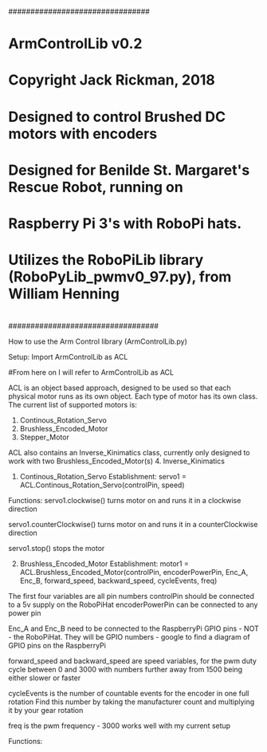 ################################
# ArmControlLib v0.2
#
# Copyright Jack Rickman, 2018
#
# Designed to control Brushed DC motors with encoders
#
# Designed for Benilde St. Margaret's Rescue Robot, running on
# Raspberry Pi 3's with RoboPi hats.
#
# Utilizes the RoboPiLib library (RoboPyLib_pwmv0_97.py), from William Henning
#
##################################

How to use the Arm Control library (ArmControlLib.py)


Setup:
Import ArmControlLib as ACL

#From here on I will refer to ArmControlLib as ACL

ACL is an object based approach, designed to be used so that each physical motor
runs as its own object. Each type of motor has its own class. The current list
of supported motors is:
1. Continous_Rotation_Servo
2. Brushless_Encoded_Motor
3. Stepper_Motor

ACL also contains an Inverse_Kinimatics class, currently only designed to work with
two Brushless_Encoded_Motor(s)
4. Inverse_Kinimatics


1. Continous_Rotation_Servo
  Establishment: servo1 = ACL.Continous_Rotation_Servo(controlPin, speed)

  Functions:
  servo1.clockwise() turns motor on and runs it in a clockwise direction

  servo1.counterClockwise() turns motor on and runs it in a counterClockwise direction

  servo1.stop() stops the motor


2. Brushless_Encoded_Motor
Establishment: motor1 = ACL.Brushless_Encoded_Motor(controlPin, encoderPowerPin, Enc_A, Enc_B,
                 forward_speed, backward_speed, cycleEvents, freq)

  The first four variables are all pin numbers
  controlPin should be connected to a 5v supply on the RoboPiHat
  encoderPowerPin can be connected to any power pin

  Enc_A and Enc_B need to be connected to the RaspberryPi GPIO pins - NOT - the
  RoboPiHat. They will be GPIO numbers - google to find a diagram of GPIO pins on the
  RaspberryPi

  forward_speed and backward_speed are speed variables, for the pwm duty cycle between 0 and 3000
  with numbers further away from 1500 being either slower or faster

  cycleEvents is the number of countable events for the encoder in one full rotation
  Find this number by taking the manufacturer count and multiplying it by your gear rotation

  freq is the pwm frequency - 3000 works well with my current setup


Functions:

  
